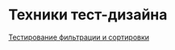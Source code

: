 # Техники тест-дизайна

[Тестирование фильтрации и сортировки](https://docs.google.com/spreadsheets/d/1KHvROcj5i7hJT5SSGTQ-GV5Sk--gITFxBNLUoPB4j3Q/edit?gid=1576774385#gid=1576774385)    
